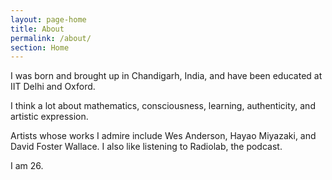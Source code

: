 ```yaml
---
layout: page-home
title: About
permalink: /about/
section: Home
---
```

<!--
<img class='inset right' src='/1.jpg' title='Piyush Ahuja' width='200px'  /> 
-->
I was born and brought up in Chandigarh, India, and have been educated at IIT Delhi and Oxford. 

I think a lot about mathematics, consciousness, learning,  authenticity, and artistic expression. 

Artists whose works I admire include Wes Anderson, Hayao Miyazaki, and David Foster Wallace. I also like listening to Radiolab, the podcast. 

I am 26. 





